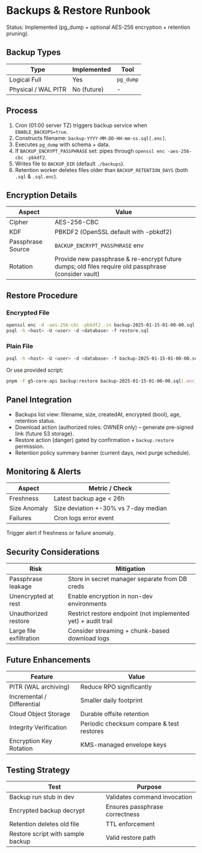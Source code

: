 # Backups & Restore Runbook

Status: Implemented (pg_dump + optional AES-256 encryption + retention pruning).

## Backup Types
| Type | Implemented | Tool |
|------|-------------|------|
| Logical Full | Yes | `pg_dump` |
| Physical / WAL PITR | No (future) | - |

## Process
1. Cron (01:00 server TZ) triggers backup service when `ENABLE_BACKUPS=true`.
2. Constructs filename: `backup-YYYY-MM-DD-HH-mm-ss.sql[.enc]`.
3. Executes `pg_dump` with schema + data.
4. If `BACKUP_ENCRYPT_PASSPHRASE` set: pipes through `openssl enc -aes-256-cbc -pbkdf2`.
5. Writes file to `BACKUP_DIR` (default `./backups`).
6. Retention worker deletes files older than `BACKUP_RETENTION_DAYS` (both `.sql` & `.sql.enc`).

## Encryption Details
| Aspect | Value |
|--------|-------|
| Cipher | AES-256-CBC |
| KDF | PBKDF2 (OpenSSL default with -pbkdf2) |
| Passphrase Source | `BACKUP_ENCRYPT_PASSPHRASE` env |
| Rotation | Provide new passphrase & re-encrypt future dumps; old files require old passphrase (consider vault) |

## Restore Procedure
### Encrypted File
```bash
openssl enc -d -aes-256-cbc -pbkdf2 -in backup-2025-01-15-01-00-00.sql.enc -out restore.sql
psql -h <host> -U <user> -d <database> -f restore.sql
```

### Plain File
```bash
psql -h <host> -U <user> -d <database> -f backup-2025-01-15-01-00-00.sql
```

Or use provided script:
```bash
pnpm -F g5-core-api backup:restore backup-2025-01-15-01-00-00.sql[.enc]
```

## Panel Integration
- Backups list view: filename, size, createdAt, encrypted (bool), age, retention status.
- Download action (authorized roles: OWNER only) – generate pre-signed link (future S3 storage).
- Restore action (danger) gated by confirmation + `backup.restore` permission.
- Retention policy summary banner (current days, next purge schedule).

## Monitoring & Alerts
| Aspect | Metric / Check |
|--------|----------------|
| Freshness | Latest backup age < 26h |
| Size Anomaly | Size deviation +-30% vs 7-day median |
| Failures | Cron logs error event | 

Trigger alert if freshness or failure anomaly.

## Security Considerations
| Risk | Mitigation |
|------|-----------|
| Passphrase leakage | Store in secret manager separate from DB creds |
| Unencrypted at rest | Enable encryption in non-dev environments |
| Unauthorized restore | Restrict restore endpoint (not implemented yet) + audit trail |
| Large file exfiltration | Consider streaming + chunk-based download logs |

## Future Enhancements
| Feature | Value |
|---------|-------|
| PITR (WAL archiving) | Reduce RPO significantly |
| Incremental / Differential | Smaller daily footprint |
| Cloud Object Storage | Durable offsite retention |
| Integrity Verification | Periodic checksum compare & test restores |
| Encryption Key Rotation | KMS-managed envelope keys |

## Testing Strategy
| Test | Purpose |
|------|---------|
| Backup run stub in dev | Validates command invocation |
| Encrypted backup decrypt | Ensures passphrase correctness |
| Retention deletes old file | TTL enforcement |
| Restore script with sample backup | Valid restore path |

